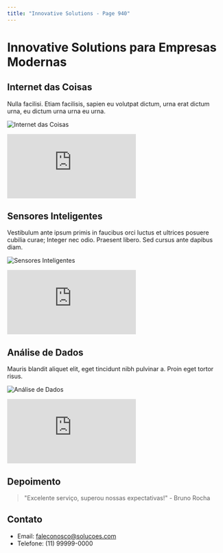 ```yaml
---
title: "Innovative Solutions - Page 940"
---
```


# Innovative Solutions para Empresas Modernas

## Internet das Coisas
Nulla facilisi. Etiam facilisis, sapien eu volutpat dictum, urna erat dictum urna, eu dictum urna urna eu urna.

![Internet das Coisas](https://source.unsplash.com/800x400/?iot,technology,devices,685)
<iframe class="w-full h-64 object-cover rounded-lg shadow-lg my-4" src="https://www.youtube.com/embed/ejubeppy9mc" frameborder="0" allowfullscreen></iframe>

## Sensores Inteligentes
Vestibulum ante ipsum primis in faucibus orci luctus et ultrices posuere cubilia curae; Integer nec odio. Praesent libero. Sed cursus ante dapibus diam.

![Sensores Inteligentes](https://source.unsplash.com/800x400/?smart,sensor,technology,9227)
<iframe class="w-full h-64 object-cover rounded-lg shadow-lg my-4" src="https://www.youtube.com/embed/XT35XdL0frc" frameborder="0" allowfullscreen></iframe>

## Análise de Dados
Mauris blandit aliquet elit, eget tincidunt nibh pulvinar a. Proin eget tortor risus.

![Análise de Dados](https://source.unsplash.com/800x400/?data,analytics,computer,1418)
<iframe class="w-full h-64 object-cover rounded-lg shadow-lg my-4" src="https://www.youtube.com/embed/l3Ea_hq9vW4" frameborder="0" allowfullscreen></iframe>

## Depoimento
> "Excelente serviço, superou nossas expectativas!" - Bruno Rocha

## Contato
- Email: faleconosco@solucoes.com
- Telefone: (11) 99999-0000
